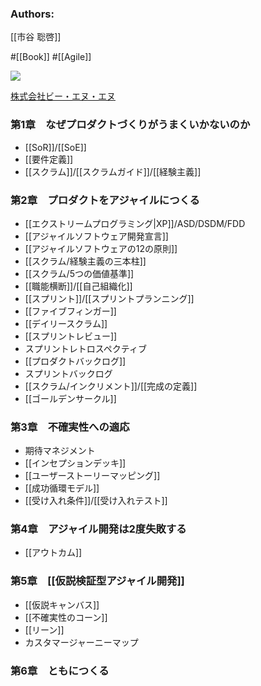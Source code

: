### Authors:
[[市谷 聡啓]]

#[[Book]] #[[Agile]]

![](https://bnn.co.jp/cdn/shop/products/9784802511193.jpg?height=500&v=1677922118)

[株式会社ビー・エヌ・エヌ](https://bnn.co.jp/products/9784802511193)

### 第1章　なぜプロダクトづくりがうまくいかないのか
- [[SoR]]/[[SoE]]
- [[要件定義]]
- [[スクラム]]/[[スクラムガイド]]/[[経験主義]]

### 第2章　プロダクトをアジャイルにつくる
- [[エクストリームプログラミング|XP]]/ASD/DSDM/FDD
- [[アジャイルソフトウェア開発宣言]]
- [[アジャイルソフトウェアの12の原則]]
- [[スクラム/経験主義の三本柱]]
- [[スクラム/5つの価値基準]]
- [[職能横断]]/[[自己組織化]]
- [[スプリント]]/[[スプリントプランニング]]
- [[ファイブフィンガー]]
- [[デイリースクラム]] 
- [[スプリントレビュー]]
- スプリントレトロスペクティブ
- [[プロダクトバックログ]]
- スプリントバックログ
- [[スクラム/インクリメント]]/[[完成の定義]]
- [[ゴールデンサークル]]

### 第3章　不確実性への適応
- 期待マネジメント
- [[インセプションデッキ]]
- [[ユーザーストーリーマッピング]]
- [[成功循環モデル]]
- [[受け入れ条件]]/[[受け入れテスト]]

### 第4章　アジャイル開発は2度失敗する
- [[アウトカム]]

### 第5章　[[仮説検証型アジャイル開発]]
- [[仮説キャンバス]]
- [[不確実性のコーン]]
- [[リーン]]
- カスタマージャーニーマップ
### 第6章　ともにつくる
